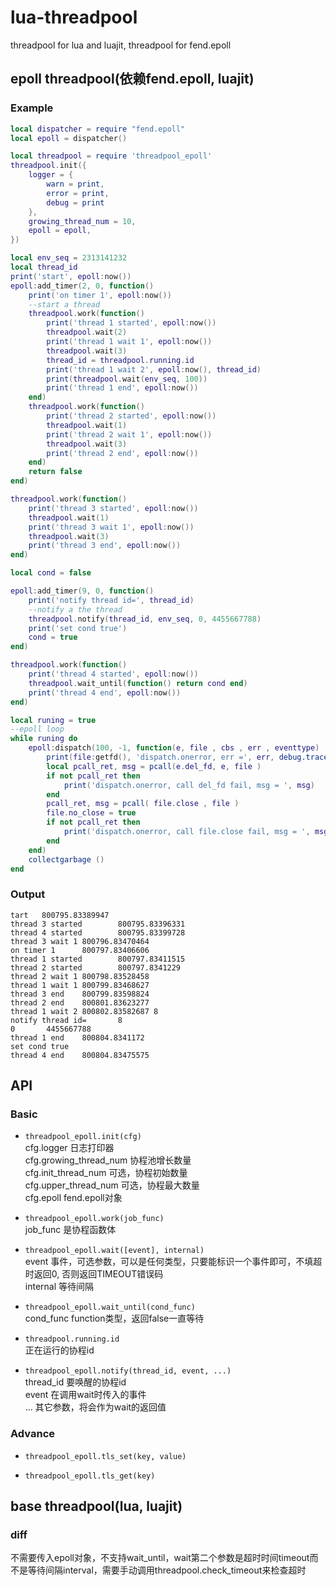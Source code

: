 lua-threadpool
==============

threadpool for lua and luajit, threadpool for fend.epoll

## epoll threadpool(依赖fend.epoll, luajit)

### Example

```lua
local dispatcher = require "fend.epoll"
local epoll = dispatcher()

local threadpool = require 'threadpool_epoll'
threadpool.init({
    logger = {
        warn = print,
        error = print,
        debug = print
    },
    growing_thread_num = 10,
    epoll = epoll,
})

local env_seq = 2313141232
local thread_id 
print('start', epoll:now())
epoll:add_timer(2, 0, function()
    print('on timer 1', epoll:now())
    --start a thread 
    threadpool.work(function()
        print('thread 1 started', epoll:now())
        threadpool.wait(2)
        print('thread 1 wait 1', epoll:now())
        threadpool.wait(3)
        thread_id = threadpool.running.id
        print('thread 1 wait 2', epoll:now(), thread_id)
        print(threadpool.wait(env_seq, 100))
        print('thread 1 end', epoll:now())
    end)
    threadpool.work(function()
        print('thread 2 started', epoll:now())
        threadpool.wait(1)
        print('thread 2 wait 1', epoll:now())
        threadpool.wait(3)
        print('thread 2 end', epoll:now())
    end)
    return false
end)

threadpool.work(function()
    print('thread 3 started', epoll:now())
    threadpool.wait(1)
    print('thread 3 wait 1', epoll:now())
    threadpool.wait(3)
    print('thread 3 end', epoll:now())
end)

local cond = false

epoll:add_timer(9, 0, function()
    print('notify thread id=', thread_id)
    --notify a the thread
    threadpool.notify(thread_id, env_seq, 0, 4455667788)
    print('set cond true')
    cond = true
end)

threadpool.work(function()
    print('thread 4 started', epoll:now())
    threadpool.wait_until(function() return cond end)
    print('thread 4 end', epoll:now())
end)

local runing = true
--epoll loop
while runing do
    epoll:dispatch(100, -1, function(e, file , cbs , err , eventtype)
        print(file:getfd(), 'dispatch.onerror, err =', err, debug.traceback())
        local pcall_ret, msg = pcall(e.del_fd, e, file )
        if not pcall_ret then
            print('dispatch.onerror, call del_fd fail, msg = ', msg)
        end
        pcall_ret, msg = pcall( file.close , file )
        file.no_close = true
        if not pcall_ret then
            print('dispatch.onerror, call file.close fail, msg = ', msg)
        end
    end)
    collectgarbage ()
end
```

### Output

```text
tart   800795.83389947
thread 3 started        800795.83396331
thread 4 started        800795.83399728
thread 3 wait 1 800796.83470464
on timer 1      800797.83406606
thread 1 started        800797.83411515
thread 2 started        800797.8341229
thread 2 wait 1 800798.83528458
thread 1 wait 1 800799.83468627
thread 3 end    800799.83598824
thread 2 end    800801.83623277
thread 1 wait 2 800802.83582687 8
notify thread id=       8
0       4455667788
thread 1 end    800804.8341172
set cond true
thread 4 end    800804.83475575
```
## API

### Basic

 - `threadpool_epoll.init(cfg)`  
   cfg.logger 日志打印器  
   cfg.growing_thread_num 协程池增长数量  
   cfg.init_thread_num 可选，协程初始数量  
   cfg.upper_thread_num 可选，协程最大数量  
   cfg.epoll fend.epoll对象  

 - `threadpool_epoll.work(job_func)`  
   job_func 是协程函数体  

 - `threadpool_epoll.wait([event], internal)`  
   event 事件，可选参数，可以是任何类型，只要能标识一个事件即可，不填超时返回0, 否则返回TIMEOUT错误码  
   internal 等待间隔  

 - `threadpool_epoll.wait_until(cond_func)`  
   cond_func function类型，返回false一直等待  
 
 - `threadpool.running.id`  
   正在运行的协程id  

 - `threadpool_epoll.notify(thread_id, event, ...)`  
   thread_id 要唤醒的协程id  
   event 在调用wait时传入的事件  
   ... 其它参数，将会作为wait的返回值  

### Advance

 - `threadpool_epoll.tls_set(key, value)`

 - `threadpool_epoll.tls_get(key)`

## base threadpool(lua, luajit)

### diff

  不需要传入epoll对象，不支持wait_until，wait第二个参数是超时时间timeout而不是等待间隔interval，需要手动调用threadpool.check_timeout来检查超时

